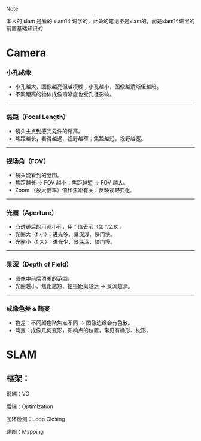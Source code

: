 > [!NOTE]
>
> 本人的 slam 是看的 slam14 讲学的，此处的笔记不是slam的，而是slam14讲里的前置基础知识的

# Camera

### 小孔成像

- 小孔越大，图像越亮但越模糊；小孔越小，图像越清晰但越暗。
- 不同距离的物体成像清晰度也受孔径影响。

------

### 焦距（Focal Length）

- 镜头主点到感光元件的距离。
- 焦距越长，看得越远、视野越窄；焦距越短，视野越宽。

------

### 视场角（FOV）

- 镜头能看到的范围。
- 焦距越长 → FOV 越小；焦距越短 → FOV 越大。
- Zoom （放大倍率）值和焦距有关，反映视野变化。

------

### 光圈（Aperture）

- 凸透镜后的可调小孔，用 f 值表示（如 f/2.8）。
- 光圈大（f 小）：进光多、景深浅、快门快。
- 光圈小（f 大）：进光少、景深深、快门慢。

------

### 景深（Depth of Field）

- 图像中前后清晰的范围。
- 光圈越小、焦距越短、拍摄距离越远 → 景深越深。

------

### 成像色差 & 畸变

- 色差：不同颜色聚焦点不同 → 图像边缘会有色散。
- 畸变：成像几何变形，影响点的位置，常见有桶形、枕形。

# SLAM

## 框架：

前端：VO

后端：Optimization

回环检测：Loop Closing

建图：Mapping

